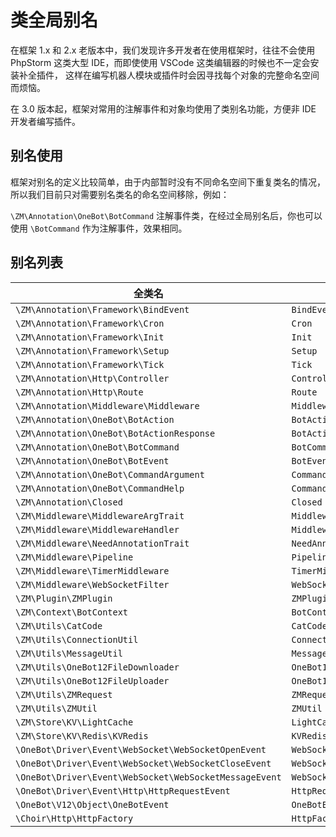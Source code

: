 # 类全局别名

在框架 1.x 和 2.x 老版本中，我们发现许多开发者在使用框架时，往往不会使用 PhpStorm 这类大型 IDE，而即使使用 VSCode 这类编辑器的时候也不一定会安装补全插件，
这样在编写机器人模块或插件时会因寻找每个对象的完整命名空间而烦恼。

在 3.0 版本起，框架对常用的注解事件和对象均使用了类别名功能，方便非 IDE 开发者编写插件。

## 别名使用

框架对别名的定义比较简单，由于内部暂时没有不同命名空间下重复类名的情况，所以我们目前只对需要别名类名的命名空间移除，例如：

`\ZM\Annotation\OneBot\BotCommand` 注解事件类，在经过全局别名后，你也可以使用 `\BotCommand` 作为注解事件，效果相同。

## 别名列表
| 全类名                                                    | 别名                       |
|--------------------------------------------------------|--------------------------|
| `\ZM\Annotation\Framework\BindEvent`                   | `BindEvent`              |
| `\ZM\Annotation\Framework\Cron`                        | `Cron`                   |
| `\ZM\Annotation\Framework\Init`                        | `Init`                   |
| `\ZM\Annotation\Framework\Setup`                       | `Setup`                  |
| `\ZM\Annotation\Framework\Tick`                        | `Tick`                   |
| `\ZM\Annotation\Http\Controller`                       | `Controller`             |
| `\ZM\Annotation\Http\Route`                            | `Route`                  |
| `\ZM\Annotation\Middleware\Middleware`                 | `Middleware`             |
| `\ZM\Annotation\OneBot\BotAction`                      | `BotAction`              |
| `\ZM\Annotation\OneBot\BotActionResponse`              | `BotActionResponse`      |
| `\ZM\Annotation\OneBot\BotCommand`                     | `BotCommand`             |
| `\ZM\Annotation\OneBot\BotEvent`                       | `BotEvent`               |
| `\ZM\Annotation\OneBot\CommandArgument`                | `CommandArgument`        |
| `\ZM\Annotation\OneBot\CommandHelp`                    | `CommandHelp`            |
| `\ZM\Annotation\Closed`                                | `Closed`                 |
| `\ZM\Middleware\MiddlewareArgTrait`                    | `MiddlewareArgTrait`     |
| `\ZM\Middleware\MiddlewareHandler`                     | `MiddlewareHandler`      |
| `\ZM\Middleware\NeedAnnotationTrait`                   | `NeedAnnotationTrait`    |
| `\ZM\Middleware\Pipeline`                              | `Pipeline`               |
| `\ZM\Middleware\TimerMiddleware`                       | `TimerMiddleware`        |
| `\ZM\Middleware\WebSocketFilter`                       | `WebSocketFilter`        |
| `\ZM\Plugin\ZMPlugin`                                  | `ZMPlugin`               |
| `\ZM\Context\BotContext`                               | `BotContext`             |
| `\ZM\Utils\CatCode`                                    | `CatCode`                |
| `\ZM\Utils\ConnectionUtil`                             | `ConnectionUtil`         |
| `\ZM\Utils\MessageUtil`                                | `MessageUtil`            |
| `\ZM\Utils\OneBot12FileDownloader`                     | `OneBot12FileDownloader` |
| `\ZM\Utils\OneBot12FileUploader`                       | `OneBot12FileUploader`   |
| `\ZM\Utils\ZMRequest`                                  | `ZMRequest`              |
| `\ZM\Utils\ZMUtil`                                     | `ZMUtil`                 |
| `\ZM\Store\KV\LightCache`                              | `LightCache`             |
| `\ZM\Store\KV\Redis\KVRedis`                           | `KVRedis`                |
| `\OneBot\Driver\Event\WebSocket\WebSocketOpenEvent`    | `WebSocketOpenEvent`     |
| `\OneBot\Driver\Event\WebSocket\WebSocketCloseEvent`   | `WebSocketCloseEvent`    |
| `\OneBot\Driver\Event\WebSocket\WebSocketMessageEvent` | `WebSocketMessageEvent`  |
| `\OneBot\Driver\Event\Http\HttpRequestEvent`           | `HttpRequestEvent`       |
| `\OneBot\V12\Object\OneBotEvent`                       | `OneBotEvent`            |
| `\Choir\Http\HttpFactory`                              | `HttpFactory`            |
